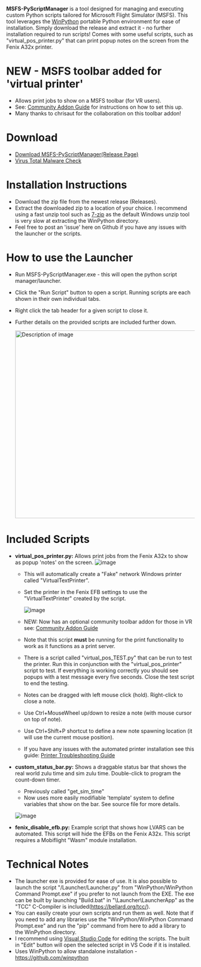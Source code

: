**MSFS-PyScriptManager** is a tool designed for managing and executing custom Python scripts tailored for Microsoft Flight Simulator (MSFS). This tool leverages the [WinPython](https://github.com/winpython) portable Python environment for ease of installation.  Simply download the release and extract it - no further installation required to run scripts!  Comes with some useful scripts, such as "virtual_pos_printer.py" that can print popup notes on the screen from the Fenix A32x printer.

# **NEW** - MSFS toolbar added for 'virtual printer'
  - Allows print jobs to show on a MSFS toolbar (for VR users).
  - See: [Community Addon Guide](https://github.com/cgtrout/MSFS-PyScriptManager/blob/main/Docs/Community_Addon_Guide.md) for instructions on how to set this up.
  - Many thanks to chrisaut for the collaboration on this toolbar addon!

# Download
- [Download MSFS-PyScriptManager(Release Page)](https://github.com/cgtrout/MSFS-PyScriptManager/releases/)
- [Virus Total Malware Check](https://www.virustotal.com/gui/url/9f2aab0754a63dc92903b3c99db9cf5dde639241368af9c33f51053997d20333?nocache=1)
  
# Installation Instructions
- Download the zip file from the newest release (Releases).
- Extract the downloaded zip to a location of your choice. I recommend using a fast unzip tool such as [7-zip](https://www.7-zip.org/download.html) as the default Windows unzip tool is very slow at extracting the WinPython directory.
- Feel free to post an 'issue' here on Github if you have any issues with the launcher or the scripts.

# How to use the Launcher
- Run MSFS-PyScriptManager.exe - this will open the python script manager/launcher.
- Click the "Run Script" button to open a script. Running scripts are each shown in their own individual tabs.
- Right click the tab header for a given script to close it.
- Further details on the provided scripts are included further down.

  <img src="https://github.com/user-attachments/assets/6dbde597-67e0-453b-8478-b096e44edd1d" alt="Description of image" width="500">

# Included Scripts
- **virtual_pos_printer.py:** Allows print jobs from the Fenix A32x to show as popup 'notes' on the screen.
![image](https://github.com/user-attachments/assets/5b0aac05-f1da-417e-a97b-be8261a4f1ba)
  - This will automatically create a "Fake" network Windows printer called "VirtualTextPrinter".
  - Set the printer in the Fenix EFB settings to use the "VirtualTextPrinter" created by the script.
  
     ![image](https://github.com/user-attachments/assets/13a472df-3aa1-4977-8001-cc7ec6170d92)
  - NEW: Now has an optional community toolbar addon for those in VR see: [Community Addon Guide](https://github.com/cgtrout/MSFS-PyScriptManager/blob/main/Docs/Community_Addon_Guide.md)
  - Note that this script **must** be running for the print functionality to work as it functions as a print server.
  - There is a script called "virtual_pos_TEST.py" that can be run to test the printer.  Run this in conjunction with the "virtual_pos_printer" script to test.  If everything is working correctly you should see popups with a test message every five seconds.  Close the test script to end the testing.
  - Notes can be dragged with left mouse click (hold).  Right-click to close a note.
  - Use Ctrl+MouseWheel up/down to resize a note (with mouse cursor on top of note).
  - Use Ctrl+Shift+P shortcut to define a new note spawning location (it will use the current mouse position).
  - If you have any issues with the automated printer installation see this guide: [Printer Troubleshooting Guide](https://github.com/cgtrout/MSFS-PyScriptManager/blob/main/Docs/Printer_Troubleshooting_Guide.md)

- **custom_status_bar.py:** Shows a draggable status bar that shows the real world zulu time and sim zulu time.  Double-click to program the count-down timer.
  - Previously called "get_sim_time"
  - Now uses more easily modifiable 'template' system to define variables that show on the bar.  See source file for more details.
  
  ![image](https://github.com/user-attachments/assets/05786688-b542-4050-95eb-1e85bf8d673d)

- **fenix_disable_efb.py:** Example script that shows how LVARS can be automated.  This script will hide the EFBs on the Fenix A32x.  This script requires a Mobiflight "Wasm" module installation.
  
# Technical Notes
- The launcher exe is provided for ease of use.  It is also possible to launch the script "/Launcher/Launcher.py" from "WinPython/WinPython Command Prompt.exe" if you prefer to not launch from the EXE.  The exe can be built by launching "Build.bat" in "\Launcher\LauncherApp" as the "TCC" C-Compiler is included(https://bellard.org/tcc/).
- You can easily create your own scripts and run them as well.  Note that if you need to add any libraries use the "WinPython/WinPython Command Prompt.exe" and run the "pip" command from here to add a library to the WinPython directory.
- I recommend using [Visual Studio Code](https://code.visualstudio.com/download) for editing the scripts.  The built in "Edit" button will open the selected script in VS Code if it is installed.
- Uses WinPython to allow standalone installation - https://github.com/winpython
